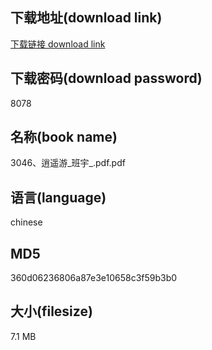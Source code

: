 ## 下载地址(download link)
[下载链接 download link](https://voluble-croquembouche-d321dc.netlify.app/?s=3046%E3%80%81%E9%80%8D%E9%81%A5%E6%B8%B8_%E7%8F%AD%E5%AE%87_.pdf)

## 下载密码(download password)
8078

## 名称(book name)
3046、逍遥游_班宇_.pdf.pdf

## 语言(language)
chinese

## MD5
360d06236806a87e3e10658c3f59b3b0

## 大小(filesize)
7.1 MB
